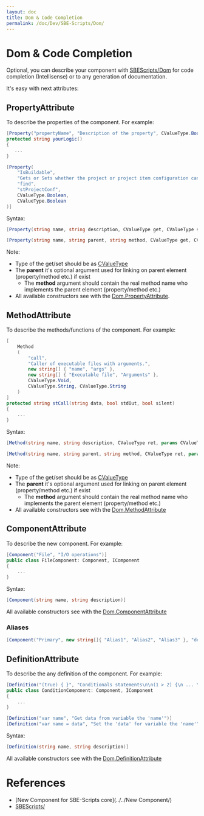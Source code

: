 ```yaml
---
layout: doc
title: Dom & Code Completion
permalink: /doc/Dev/SBE-Scripts/Dom/
---
```


# Dom & Code Completion

Optional, you can describe your component with [SBEScripts/Dom](https://github.com/3F/vsSolutionBuildEvent/tree/master/vsSolutionBuildEvent/SBEScripts/Dom) for code completion (Intellisense) or to any generation of documentation.

It's easy with next attributes:

## PropertyAttribute

To describe the properties of the component. For example:

```csharp
[Property("propertyName", "Description of the property", CValueType.Boolean, CValueType.Boolean)]
protected string yourLogic()
{
   ...
}
```

```csharp
[Property(
    "IsBuildable", 
    "Gets or Sets whether the project or project item configuration can be built.", 
    "find", 
    "stProjectConf", 
    CValueType.Boolean, 
    CValueType.Boolean
)]
```


Syntax:

```csharp
[Property(string name, string description, CValueType get, CValueType set)]
```

```csharp
[Property(string name, string parent, string method, CValueType get, CValueType set)]
```


Note:

* Type of the get/set should be as [CValueType](https://github.com/3F/vsSolutionBuildEvent/blob/master/vsSolutionBuildEvent/SBEScripts/CValueType.cs)
* The **parent** it's optional argument used for linking on parent element (property/method etc.) if exist
    * The **method** argument should contain the real method name who implements the parent element (property/method etc.) 
* All available constructors see with the [Dom.PropertyAttribute](https://github.com/3F/vsSolutionBuildEvent/blob/master/vsSolutionBuildEvent/SBEScripts/Dom/PropertyAttribute.cs).

## MethodAttribute

To describe the methods/functions of the component. For example:


```csharp
[
    Method
    (
        "call", 
        "Caller of executable files with arguments.", 
        new string[] { "name", "args" }, 
        new string[] { "Executable file", "Arguments" }, 
        CValueType.Void, 
        CValueType.String, CValueType.String
    )
]
protected string stCall(string data, bool stdOut, bool silent)
{
    ...
}
```

Syntax:

```csharp
[Method(string name, string description, CValueType ret, params CValueType[] args)]
```

```csharp
[Method(string name, string parent, string method, CValueType ret, params CValueType[] args)]
```

Note:

* Type of the get/set should be as [CValueType](https://github.com/3F/vsSolutionBuildEvent/blob/master/vsSolutionBuildEvent/SBEScripts/CValueType.cs)
* The **parent** it's optional argument used for linking on parent element (property/method etc.) if exist
    * The **method** argument should contain the real method name who implements the parent element (property/method etc.) 
* All available constructors see with the [Dom.MethodAttribute](https://github.com/3F/vsSolutionBuildEvent/blob/master/vsSolutionBuildEvent/SBEScripts/Dom/MethodAttribute.cs)

## ComponentAttribute

To describe the new component. For example:

```csharp
[Component("File", "I/O operations")]
public class FileComponent: Component, IComponent
{
    ...
}
```
Syntax:

```csharp
[Component(string name, string description)]
```

All available constructors see with the [Dom.ComponentAttribute](https://github.com/3F/vsSolutionBuildEvent/blob/master/vsSolutionBuildEvent/SBEScripts/Dom/ComponentAttribute.cs)

### Aliases

```csharp
[Component("Primary", new string[]{ "Alias1", "Alias2", "Alias3" }, "description")]
```

## DefinitionAttribute

To describe the any definition of the component. For example:

```csharp
[Definition("(true) { }", "Conditionals statements\n\n(1 > 2) {\n ... \n}")]
public class ConditionComponent: Component, IComponent
{
    ...
}
```

```csharp
[Definition("var name", "Get data from variable the 'name'")]
[Definition("var name = data", "Set the 'data' for variable the 'name'")]
```

Syntax:

```csharp
[Definition(string name, string description)]
```

All available constructors see with the [Dom.DefinitionAttribute](https://github.com/3F/vsSolutionBuildEvent/blob/master/vsSolutionBuildEvent/SBEScripts/Dom/DefinitionAttribute.cs)

# References

* [New Component for SBE-Scripts core](../../New Component/)
* [SBEScripts/](https://github.com/3F/vsSolutionBuildEvent/tree/master/vsSolutionBuildEvent/SBEScripts)